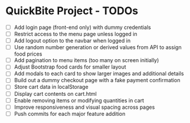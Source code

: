 # QuickBite Project - TODOs

- [ ] Add login page (front-end only) with dummy credentials
- [ ] Restrict access to the menu page unless logged in
- [ ] Add logout option to the navbar when logged in
- [ ] Use random number generation or derived values from API to assign food prices
- [ ] Add pagination to menu items (too many on screen initially)
- [ ] Adjust Bootstrap food cards for smaller layout
- [ ] Add modals to each card to show larger images and additional details
- [ ] Build out a dummy checkout page with a fake payment confirmation
- [ ] Store cart data in localStorage
- [ ] Display cart contents on cart.html
- [ ] Enable removing items or modifying quantities in cart
- [ ] Improve responsiveness and visual spacing across pages
- [ ] Push commits for each major feature addition
